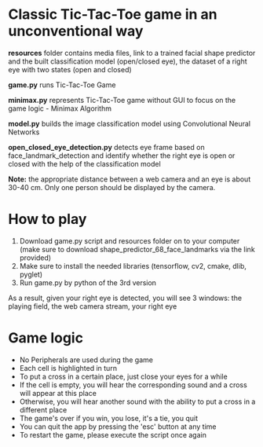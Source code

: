 # Сlassic Tic-Tac-Toe game in an unconventional way


**resources** folder contains media files, link to a trained facial shape predictor and the built classification model (open/closed eye), the dataset of a right eye with two states (open and closed)

**game.py** runs Tic-Tac-Toe Game

**minimax.py** represents Tic-Tac-Toe game without GUI to focus on the game logic - Minimax Algorithm

**model.py** builds the image classification model using Convolutional Neural Networks

**open_closed_eye_detection.py** detects eye frame based on face_landmark_detection and identify whether the right eye is open or closed with the help of the classification model

**Note:** the appropriate distance between a web camera and an eye is about 30-40 cm. Only one person should be displayed by the camera.

# How to play

1. Download game.py script and resources folder on to your computer (make sure to download shape_predictor_68_face_landmarks via the link provided)
1. Make sure to install the needed libraries (tensorflow, cv2, cmake, dlib, pyglet)
1. Run game.py by python of the 3rd version

As a result, given your right eye is detected, you will see 3 windows: the playing field, the web camera stream, your right eye

# Game logic

* No Peripherals are used during the game
* Each cell is highlighted in turn
* To put a cross in a certain place, just close your eyes for a while
* If the cell is empty, you will hear the corresponding sound and a cross will appear at this place
* Otherwise, you will hear another sound with the ability to put a cross in a different place
* The game's over if you win, you lose, it's a tie, you quit
* You can quit the app by pressing the 'esc' button at any time
* To restart the game, please execute the script once again
